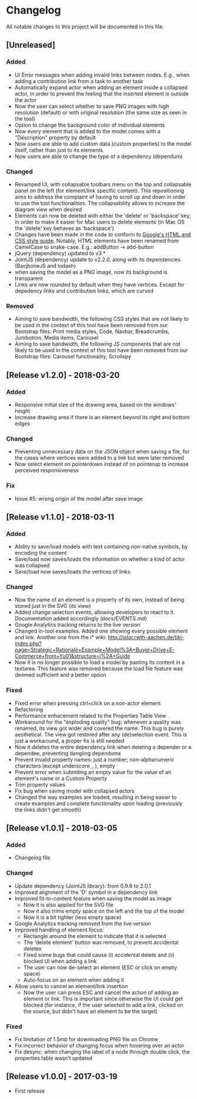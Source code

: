 # Changelog
All notable changes to this project will be documented in this file.

## [Unreleased]

### Added
- UI Error messages when adding invalid links between nodes. E.g., when adding a contribution link
from a task to another task
- Automatically expand actor when adding an element inside a collapsed actor, in order to prevent the feeling
that the inserted element is outside the actor
- Now the user can select whether to save PNG images with high resolution (default) or with original resolution (the same size as seen in the tool)
- Option to change the background color of individual elements
- Now every element that is added to the model comes with a "Description" property by default
- Now users are able to add custom data (custom properties) to the model itself, rather than just to its elements
- Now users are able to change the type of a dependency (dependum)

### Changed
- Revamped UI, with collapsable toolbars menu on the top and collapsable panel on the left (for element/link specific content). This repositioning aims to address the complaint of having to scroll
up and down in order to use the tool functionalities. The collapsability allows to increase the diagram view when desired
- Elements can now be deleted with either the 'delete' or 'backspace' key, in order to make it easier for Mac users to
delete elements (in Mac OS the 'delete' key behaves as 'backspace')
- Changes have been made in the code to conform to [Google's HTML and CSS style guide](https://google.github.io/styleguide/htmlcssguide.html). Notably, HTML elements have been renamed
from CamelCase to snake-case. E.g.: addButton -> add-button
- jQuery (dependency) updated to v3.*
- JointJS (dependency) update to v2.2.0, along with its dependencies (BacjboneJS and lodash)
- when saving the model as a PNG image, now its background is transparent
- Links are now rounded by default when they have vertices.
Except for depedency links and contribution links, which are curved

### Removed
- Aiming to save bandwidth, the following CSS styles that are not likely to be used in the context of this tool have
 been removed from our Bootstrap files: Print media styles, Code, Navbar, Breadcrumbs, Jumbotron, Media items, Carousel
- Aiming to save bandwidth, the following JS components that are not likely to be used in the context of this tool have
 been removed from our Bootstrap files: Carousel functionality, Scrollspy


## [Release v1.2.0] - 2018-03-20

### Added
- Responsive initial size of the drawing area, based on the windows' height
- Increase drawing area if there is an element beyond its right and bottom edges

### Changed
- Preventing unnecessary data on the JSON object when saving a file,
for the cases where vertices were added to a link but were later removed
- Now select element on pointerdown instead of on pointerup to increase perceived responsiveness

### Fix
- Issue #5: wrong origin of the model after save image

## [Release v1.1.0] - 2018-03-11
### Added
- Ability to save/load models with text containing non-native symbols, by encoding the content
- Save/load now saves/loads the information on whether a kind of actor was collapsed
- Save/load now saves/loads the vertices of links

### Changed
- Now the name of an element is a property of its own, instead of being stored just in the SVG (its view)
- Added change:selection events, allowing developers to react to it.
Documentation added accordingly (docs/EVENTS.md)
- Google Analytics tracking returns to the live version
- Changed in-tool examples. Added one showing every possible element and link.
Another one from the i* wiki: http://istar.rwth-aachen.de/tiki-index.php?page=Strategic+Rationale+Example+Model%3A+Buyer+Drive+E-Commerce+from+Yu01&structure=i%2A+Guide
- Now it is no longer possible to load a model by pasting its content in a textarea. This feature was removed because the load file feature was deemed sufficient and a better option


### Fixed
- Fixed error when pressing ctrl+click on a non-actor element
- Refactoring
- Performance enhacement related to the Properties Table View
- Workaround for the "exploding quality" bug: whenever a quality was renamed, its
view got wider and covered the name.
This bug is purely aesthetical.
The view got restored after any (de)selection event.
This is just a workaround, a proper fix is still needed
- Now it deletes the entire dependency link when deleting a depender or a dependee, preventing dangling dependums
- Prevent invalid property names: just a number; non-alphanumeric characters (except underscore _ ), empty
- Prevent error when submiting an empty value for the value of an element's name or a Custom Property
- Trim property values
- Fix bug when saving model with collapsed actors
- Changed the way examples are loaded, resulting in being easier to create
examples and complete functionality upon loading
(previously the links didn't get smooth)

## [Release v1.0.1] - 2018-03-05
### Added
- Changelog file

### Changed
- Update dependency (JointJS library): from 0.9.6 to 2.0.1
- Improved alignment of the 'D' symbol in a dependency link
- Improved fit-to-content feature when saving the model as image
  - Now it is also applied for the SVG file
  - Now it also trims empty space on the left and the top of the model
  - Now it is a bit tighter (less empty space)
- Google Analytics tracking removed from the live version
- Improved handling of element focus:
  - Rectangle around the element to indicate that it is selected
  - The 'delete element' button was removed, to prevent accidental deletes
  - Fixed some bugs that could cause (i) accidental delete and (ii) blocked UI when adding a link
  - The user can now de-select an element (ESC or click on empty space)
  - Auto-focus on an element when adding it
- Allow users to cancel an element/link insertion
  - Now the user can press ESC and cancel the action of adding an element or link. This is important since otherwise the UI could get blocked (for instance, if the user selected to add a link, clicked on the source, but didn't have an element to be the target)

### Fixed
- Fix limitation of 1.5mb for downloading PNG file on Chrome
- Fix incorrect behavior of changing focus when hovering over an actor
- Fix desync: when changing the label of a node through double click, the properties table wasn't updated

## [Release v1.0.0] - 2017-03-19
- First release
